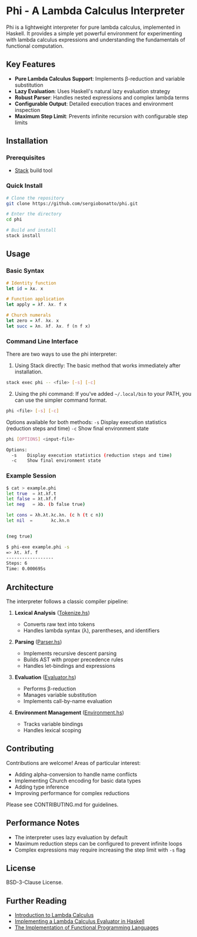 # Phi - A Lambda Calculus Interpreter

Phi is a lightweight interpreter for pure lambda calculus, implemented in Haskell. It provides a simple yet powerful environment for experimenting with lambda calculus expressions and understanding the fundamentals of functional computation.

## Key Features

- **Pure Lambda Calculus Support**: Implements β-reduction and variable substitution
- **Lazy Evaluation**: Uses Haskell's natural lazy evaluation strategy
- **Robust Parser**: Handles nested expressions and complex lambda terms
- **Configurable Output**: Detailed execution traces and environment inspection
- **Maximum Step Limit**: Prevents infinite recursion with configurable step limits

## Installation

### Prerequisites

- [Stack](https://docs.haskellstack.org/en/stable/README/) build tool

### Quick Install

```sh
# Clone the repository
git clone https://github.com/sergiobonatto/phi.git

# Enter the directory
cd phi

# Build and install
stack install
```

## Usage

### Basic Syntax

```haskell
# Identity function
let id = λx. x

# Function application
let apply = λf. λx. f x

# Church numerals
let zero = λf. λx. x
let succ = λn. λf. λx. f (n f x)
```

### Command Line Interface

There are two ways to use the phi interpreter:

1. Using Stack directly:
The basic method that works immediately after installation.
```sh
stack exec phi -- <file> [-s] [-c]
```
2. Using the phi command:
If you've added `~/.local/bin` to your PATH, you can use the simpler command format.

```sh
phi <file> [-s] [-c]
```
Options available for both methods:
  `-s`    Display execution statistics (reduction steps and time)
  `-c`    Show final environment state

```sh
phi [OPTIONS] <input-file>

Options:
  -s    Display execution statistics (reduction steps and time)
  -c    Show final environment state
```

### Example Session

```sh
$ cat > example.phi
let true  = λt.λf.t
let false = λt.λf.f
let neg   = λb. (b false true)

let cons = λh.λt.λc.λn. (c h (t c n))
let nil  =       λc.λn.n


(neg true)

$ phi-exe example.phi -s
=> λt. λf. f
------------------
Steps: 6
Time: 0.000695s
```

## Architecture

The interpreter follows a classic compiler pipeline:

1. **Lexical Analysis** ([Tokenize.hs](src/Tokenize.hs))
   - Converts raw text into tokens
   - Handles lambda syntax (λ), parentheses, and identifiers

2. **Parsing** ([Parser.hs](src/Parser.hs))
   - Implements recursive descent parsing
   - Builds AST with proper precedence rules
   - Handles let-bindings and expressions

3. **Evaluation** ([Evaluator.hs](src/Evaluator.hs))
   - Performs β-reduction
   - Manages variable substitution
   - Implements call-by-name evaluation

4. **Environment Management** ([Environment.hs](src/Environment.hs))
   - Tracks variable bindings
   - Handles lexical scoping

## Contributing

Contributions are welcome! Areas of particular interest:

- Adding alpha-conversion to handle name conflicts
- Implementing Church encoding for basic data types
- Adding type inference
- Improving performance for complex reductions

Please see CONTRIBUTING.md for guidelines.

## Performance Notes

- The interpreter uses lazy evaluation by default
- Maximum reduction steps can be configured to prevent infinite loops
- Complex expressions may require increasing the step limit with `-s` flag

## License

BSD-3-Clause License.

## Further Reading


- [Introduction to Lambda Calculus](https://www.cs.cornell.edu/courses/cs3110/2014sp/recitations/25/lambda-calculus.html)  
- [Implementing a Lambda Calculus Evaluator in Haskell](https://stackoverflow.com/questions/tagged/lambda-calculus+haskell)  
- [The Implementation of Functional Programming Languages](https://www.microsoft.com/en-us/research/wp-content/uploads/1987/01/slpj-book-1987-small.pdf)  
